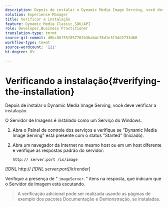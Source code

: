 ```yaml
---
description: Depois de instalar o Dynamic Media Image Serving, você deve verificar a instalação.
solution: Experience Manager
title: Verificar a instalação
feature: Dynamic Media Classic,SDK/API
role: Developer,Business Practitioner
translation-type: tm+mt
source-git-commit: d0bc88f55f857762b3bab4c76d1e3f3dd2733d60
workflow-type: tm+mt
source-wordcount: '121'
ht-degree: 0%

---
```



# Verificando a instalação{#verifying-the-installation}

Depois de instalar o Dynamic Media Image Serving, você deve verificar a instalação.

O Servidor de Imagens é instalado como um Serviço do Windows.

1. Abra o Painel de controle dos serviços e verifique se &quot;Dynamic Media Image Serving&quot; está presente com o status &quot;Started&quot; (Iniciado).
1. Abra um navegador da Internet no mesmo host ou em um host diferente e verifique as respostas padrão do servidor:

   `http:// server:port /is/image`

[!DNL http:// *[!DNL server:port]*/ir/render]

Verifique a presença de &quot; `imageServer.`&quot; itens na resposta, que indicam que o Servidor de Imagem está escutando.
>A verificação adicional pode ser realizada usando as páginas de exemplo dos pacotes Documentação e Demonstração, se instaladas.

